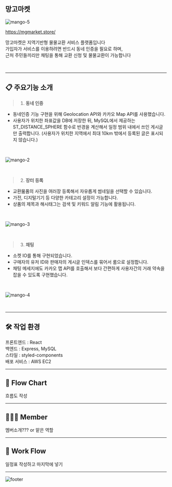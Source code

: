 ## 망고마켓

![mango-5](https://github.com/nazzzo/rooftop-front/assets/112994137/8d131b8a-735d-4bd3-83f5-3e6766c7e76b)


https://mgmarket.store/


망고마켓은 지역기반형 물물교환 서비스 플랫폼입니다 <br>
가입자가 서비스를 이용하려면 반드시 동네 인증을 필요로 하며, <br>
근처 주민들끼리만 채팅을 통해 교환 신청 및 물물교환이 가능합니다 <br>

<br>

---

## 📋 주요기능 소개


> 1. <b> 동네 인증 </b>

- 동네인증 기능 구현을 위해 Geolocation API와 카카오 Map API를 사용했습니다.
- 사용자가 위치한 좌표값을 DB에 저장한 뒤, MySQL에서 제공하는 ST_DISTANCE_SPHERE 함수로 반경을 계산해서 일정 범위 내에서 쓰인 게시글만 출력합니다.
(사용자가 위치한 지역에서 최대 10km 밖에서 등록된 글은 표시되지 않습니다.)

<br>

![mango-2](https://github.com/nazzzo/rooftop-front/assets/112994137/6a08ef6a-f535-484f-8144-0ef676ea5013)

<br>

> 2. <b> 장터 등록 </b>

- 교환뭂품의 사진을 여러장 등록해서 자유롭게 썸네일을 선택할 수 있습니다.
- 가전, 디지털기기 등 다양한 카테고리 설정이 가능합니다.
- 상품의 제목과 해시태그는 검색 및 키워드 알림 기능에 활용됩니다.

<br>

![mango-3](https://github.com/nazzzo/mangomarket/assets/112994137/cec3dcae-cb5d-4b75-9e61-3c8ff25179e6)

<br>





> 3. <b> 채팅 </b>

- 소켓 IO를 통해 구현되었습니다.
- 구매자의 유저 ID와 판매자의 게시글 인덱스를 묶어서 룸으로 설정합니다.
- 채팅 메세지에도 카카오 맵 API를 호출해서 보다 간편하게 사용자간의 거래 약속을 잡을 수 있도록 구현했습니다.

<br>

![mango-4](https://github.com/nazzzo/rooftop-front/assets/112994137/0bf3b3d8-d8d9-42c5-a30e-61035eaa227c)

<br>


---


## 🛠️ 작업 환경

프론트엔드 : React <br>
백엔드 : Express, MySQL <br> 
스타일 : styled-components <br>
배포 서비스 : AWS EC2 <br>


---

## 🔀 Flow Chart

흐름도 작성

---

## 🧑🏻‍💻 Member

멤버소개??? or 맡은 역할

---

## 📅 Work Flow

일정표 작성하고 마지막에 넣기

---

![footer](https://capsule-render.vercel.app/api?type=soft&color=gradient&customColorList=1,15,30&height=120&section=header&text=Thank%20You&fontSize=60&animation=twinkling)
